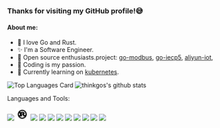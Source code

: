 ### Thanks for visiting my GitHub profile!:sweat_smile:

#### About me:

- :stars: I love Go and Rust.
- :sparkles: I'm a Software Engineer.
- :star2: Open source enthusiasts.project: [go-modbus](https://github.com/things-go/go-modbus), [go-iecp5](https://github.com/thinkgos/go-iecp5), [aliyun-iot](https://github.com/things-go/aliyun-iot),
- :yellow_heart: Coding is my passion.
- :dizzy: Currently learning on [kubernetes](https://github.com/kubernetes/kubernetes).

![Top Languages Card](https://github-readme-stats.vercel.app/api/top-langs/?username=thinkgos&theme=radical&hide=html)
![thinkgos's github stats](https://github-readme-stats.vercel.app/api?username=thinkgos&show_icons=true&include_all_commits=false&count_private=true&theme=radical&line_height=40)

Languages and Tools:

<code><img height="30" src="https://github.com/thinkgos/thinkgos/blob/master/asserts/go.svg"></code>
<code><img height="30" src="https://github.com/thinkgos/thinkgos/blob/master/asserts/rust.svg"></code>
<code><img height="30" src="https://github.com/thinkgos/thinkgos/blob/master/asserts/c.jpeg"></code>
<code><img height="30" src="https://github.com/thinkgos/thinkgos/blob/master/asserts/bash.jpg"></code>
<code><img height="30" src="https://github.com/thinkgos/thinkgos/blob/master/asserts/kubernetes"></code>
<code><img height="30" src="https://github.com/thinkgos/thinkgos/blob/master/asserts/docker.jpg"></code>
<code><img height="30" src="https://github.com/thinkgos/thinkgos/blob/master/asserts/linux.jpg"></code>
<code><img height="30" src="https://github.com/thinkgos/thinkgos/blob/master/asserts/goland.png"></code>
<code><img height="30" src="https://github.com/thinkgos/thinkgos/blob/master/asserts/clion.png"></code>
<code><img height="30" src="https://github.com/thinkgos/thinkgos/blob/master/asserts/visual-studio-code.png"></code>
<code><img height="30" src="https://github.com/thinkgos/thinkgos/blob/master/asserts/typora.jpg"></code>
